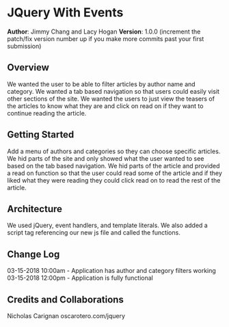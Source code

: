 # JQuery With Events

**Author**: Jimmy Chang and Lacy Hogan
**Version**: 1.0.0 (increment the patch/fix version number up if you make more commits past your first submission)

## Overview
  We wanted the user to be able to filter articles by author name and category. We wanted a tab based navigation so that users could easily visit other sections of the site. We wanted the users to just view the teasers of the articles to know what they are and click on read on if they want to continue reading the article.

## Getting Started
  Add a menu of authors and categories so they can choose specific articles.
  We hid parts of the site and only showed what the user wanted to see based on the tab based navigation.
  We hid parts of the article and provided a read on function so that the user could read some of the article and if they liked what they were reading they could click read on to read the rest of the article.

## Architecture
  We used jQuery, event handlers, and template literals. We also added a script tag referencing our new js file and called the functions.

## Change Log
  03-15-2018 10:00am - Application has author and category filters working
  03-15-2018 12:00pm - Application is fully functional

## Credits and Collaborations
  Nicholas Carignan
  oscarotero.com/jquery